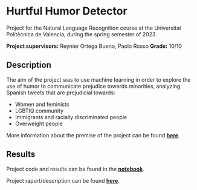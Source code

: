 # Hurtful Humor Detector

Project for the Natural Language Recognition course at the Universitat Politècnica de Valencia, during the spring semester of 2023.

**Project supervisors:** Reynier Ortega Bueno, Paolo Rosso
**Grade:** 10/10

## Description

The aim of the project was to use machine learning in order to explore the use of humor to communicate prejudice towards minorities, analyzing Spanish tweets that are prejudicial towards:

- Women and feminists
- LGBTIQ community
- Immigrants and racially discriminated people
- Overweight people

More information about the premise of the project can be found [**here**](doc/PW3.pdf).

## Results

Project code and results can be found in the [**notebook**](project.ipynb).

Project raport/description can be found [**here**](doc/REPORT.pdf).
